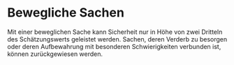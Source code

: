 # Bewegliche Sachen

Mit einer beweglichen Sache kann Sicherheit nur in Höhe von zwei Dritteln des Schätzungswerts geleistet werden. Sachen, deren Verderb zu besorgen oder deren Aufbewahrung mit besonderen Schwierigkeiten verbunden ist, können zurückgewiesen werden. 

